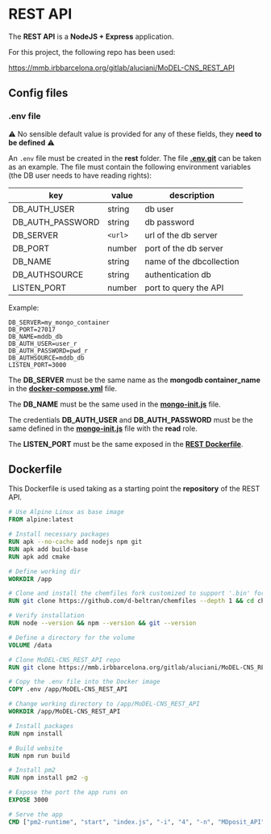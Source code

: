 # REST API

The **REST API** is a **NodeJS + Express** application.

For this project, the following repo has been used:

https://mmb.irbbarcelona.org/gitlab/aluciani/MoDEL-CNS_REST_API

## Config files

### .env file

⚠️ No sensible default value is provided for any of these fields, they **need to be defined** ⚠️

An `.env` file must be created in the **rest** folder. The file [**.env.git**](../rest/.env.git) can be taken as an example. The file must contain the following environment variables (the DB user needs to have reading rights):

| key              | value   | description                                     |
| ---------------- | ------- | ----------------------------------------------- |
| DB_AUTH_USER         | string  | db user                                         |
| DB_AUTH_PASSWORD      | string  | db password                                     |
| DB_SERVER          | `<url>` | url of the db server                            |
| DB_PORT          | number  | port of the db server                           |
| DB_NAME      | string  | name of the dbcollection                        |
| DB_AUTHSOURCE    | string  | authentication db                               |
| LISTEN_PORT    | number  | port to query the API                               |

Example:

```
DB_SERVER=my_mongo_container
DB_PORT=27017
DB_NAME=mddb_db
DB_AUTH_USER=user_r
DB_AUTH_PASSWORD=pwd_r
DB_AUTHSOURCE=mddb_db
LISTEN_PORT=3000
```

The **DB_SERVER** must be the same name as the **mongodb container_name** in the [**docker-compose.yml**](../docker-compose-git.yml) file.

The **DB_NAME** must be the same used in the [**mongo-init.js**](../mongo-init.js) file.

The credentials **DB_AUTH_USER** and **DB_AUTH_PASSWORD** must be the same defined in the [**mongo-init.js**](../mongo-init.js) file with the **read** role.

The **LISTEN_PORT** must be the same exposed in the [**REST Dockerfile**](Dockerfile).

## Dockerfile

This Dockerfile is used taking as a starting point the **repository** of the REST API.

```Dockerfile
# Use Alpine Linux as base image
FROM alpine:latest

# Install necessary packages
RUN apk --no-cache add nodejs npm git
RUN apk add build-base
RUN apk add cmake

# Define working dir
WORKDIR /app

# Clone and install the chemfiles fork customized to support '.bin' format reading and streaming.
RUN git clone https://github.com/d-beltran/chemfiles --depth 1 && cd chemfiles && git fetch --unshallow  && mkdir build && cd build && cmake .. && make && make install

# Verify installation
RUN node --version && npm --version && git --version

# Define a directory for the volume
VOLUME /data

# Clone MoDEL-CNS_REST_API repo
RUN git clone https://mmb.irbbarcelona.org/gitlab/aluciani/MoDEL-CNS_REST_API

# Copy the .env file into the Docker image
COPY .env /app/MoDEL-CNS_REST_API

# Change working directory to /app/MoDEL-CNS_REST_API
WORKDIR /app/MoDEL-CNS_REST_API

# Install packages
RUN npm install

# Build website
RUN npm run build

# Install pm2
RUN npm install pm2 -g

# Expose the port the app runs on
EXPOSE 3000

# Serve the app
CMD ["pm2-runtime", "start", "index.js", "-i", "4", "-n", "MDposit_API", "--node-args=", "\"--experimental-worker\""]
```